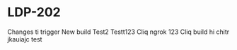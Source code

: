 # LDP-202
Changes ti trigger New build
Test2
Testt123
Cliq
ngrok
123
Cliq build
hi
chitr
jkauiajc
test
